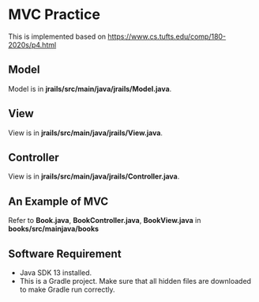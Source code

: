 # MVC Practice
This is implemented based on https://www.cs.tufts.edu/comp/180-2020s/p4.html

## Model

Model is in __jrails/src/main/java/jrails/Model.java__.

## View

View is in __jrails/src/main/java/jrails/View.java__.

## Controller

View is in __jrails/src/main/java/jrails/Controller.java__.

## An Example of MVC

Refer to __Book.java__, __BookController.java__, __BookView.java__ in __books/src/mainjava/books__

## Software Requirement

* Java SDK 13 installed.
* This is a Gradle project. Make sure that all hidden files are downloaded to make Gradle run correctly.
